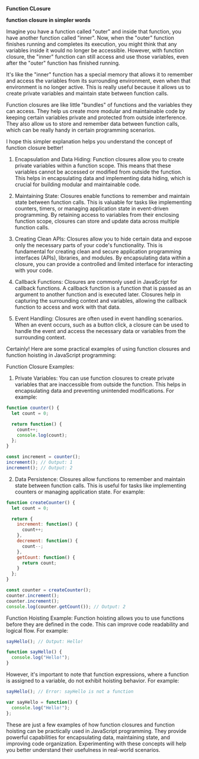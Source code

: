 **Function CLosure**

**function closure in simpler words**

Imagine you have a function called "outer" and inside that function, you have another function called "inner". Now, when the "outer" function finishes running and completes its execution, you might think that any variables inside it would no longer be accessible. However, with function closure, the "inner" function can still access and use those variables, even after the "outer" function has finished running.

It's like the "inner" function has a special memory that allows it to remember and access the variables from its surrounding environment, even when that environment is no longer active. This is really useful because it allows us to create private variables and maintain state between function calls.

Function closures are like little "bundles" of functions and the variables they can access. They help us create more modular and maintainable code by keeping certain variables private and protected from outside interference. They also allow us to store and remember data between function calls, which can be really handy in certain programming scenarios.

I hope this simpler explanation helps you understand the concept of function closure better!


1. Encapsulation and Data Hiding: Function closures allow you to create private variables within a function scope. This means that these variables cannot be accessed or modified from outside the function. This helps in encapsulating data and implementing data hiding, which is crucial for building modular and maintainable code.

2. Maintaining State: Closures enable functions to remember and maintain state between function calls. This is valuable for tasks like implementing counters, timers, or managing application state in event-driven programming. By retaining access to variables from their enclosing function scope, closures can store and update data across multiple function calls.

3. Creating Clean APIs: Closures allow you to hide certain data and expose only the necessary parts of your code's functionality. This is fundamental for creating clean and secure application programming interfaces (APIs), libraries, and modules. By encapsulating data within a closure, you can provide a controlled and limited interface for interacting with your code.

4. Callback Functions: Closures are commonly used in JavaScript for callback functions. A callback function is a function that is passed as an argument to another function and is executed later. Closures help in capturing the surrounding context and variables, allowing the callback function to access and work with that data.

5. Event Handling: Closures are often used in event handling scenarios. When an event occurs, such as a button click, a closure can be used to handle the event and access the necessary data or variables from the surrounding context.

Certainly! Here are some practical examples of using function closures and function hoisting in JavaScript programming:

Function Closure Examples:
1. Private Variables: You can use function closures to create private variables that are inaccessible from outside the function. This helps in encapsulating data and preventing unintended modifications. For example:
```javascript
function counter() {
  let count = 0;

  return function() {
    count++;
    console.log(count);
  };
}

const increment = counter();
increment(); // Output: 1
increment(); // Output: 2
```

2. Data Persistence: Closures allow functions to remember and maintain state between function calls. This is useful for tasks like implementing counters or managing application state. For example:
```javascript
function createCounter() {
  let count = 0;

  return {
    increment: function() {
      count++;
    },
    decrement: function() {
      count--;
    },
    getCount: function() {
      return count;
    }
  };
}

const counter = createCounter();
counter.increment();
counter.increment();
console.log(counter.getCount()); // Output: 2
```

Function Hoisting Example:
Function hoisting allows you to use functions before they are defined in the code. This can improve code readability and logical flow. For example:
```javascript
sayHello(); // Output: Hello!

function sayHello() {
  console.log("Hello!");
}
```

However, it's important to note that function expressions, where a function is assigned to a variable, do not exhibit hoisting behavior. For example:
```javascript
sayHello(); // Error: sayHello is not a function

var sayHello = function() {
  console.log("Hello!");
};
```

These are just a few examples of how function closures and function hoisting can be practically used in JavaScript programming. They provide powerful capabilities for encapsulating data, maintaining state, and improving code organization. Experimenting with these concepts will help you better understand their usefulness in real-world scenarios.
